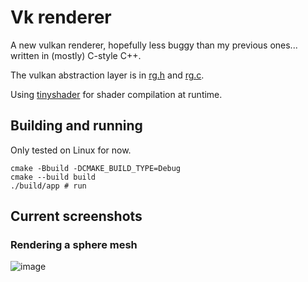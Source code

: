 # Vk renderer

A new vulkan renderer, hopefully less buggy than my previous ones... written in (mostly) C-style C++.

The vulkan abstraction layer is in
[rg.h](https://github.com/felipeagc/vk_renderer/blob/master/thirdparty/rg/rg.h)
and [rg.c](https://github.com/felipeagc/vk_renderer/blob/master/thirdparty/rg/rg.c).

Using [tinyshader](https://github.com/felipeagc/tinyshader) for shader compilation at runtime.

## Building and running

Only tested on Linux for now.

```
cmake -Bbuild -DCMAKE_BUILD_TYPE=Debug
cmake --build build
./build/app # run
```

## Current screenshots

### Rendering a sphere mesh

![image](https://user-images.githubusercontent.com/17355488/107703911-2287fc00-6c9b-11eb-9cb9-c8a1914eecb6.png)
